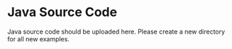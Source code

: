 # Java Source Code
Java source code should be uploaded here. Please create a new directory for all new examples.

